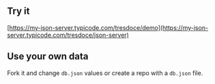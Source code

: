 ## Try it

[https://my-json-server.typicode.com/tresdoce/demo](https://my-json-server.typicode.com/tresdoce/json-server)

## Use your own data

Fork it and change `db.json` values or create a repo with a `db.json` file.
